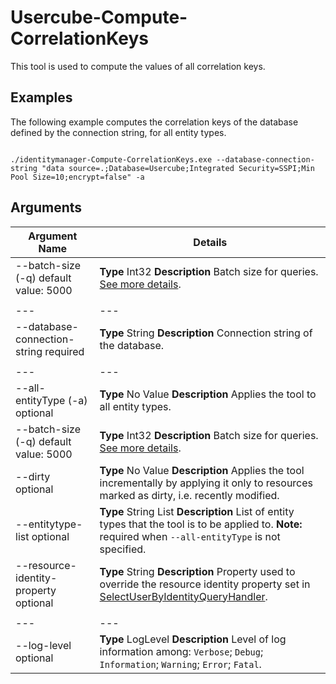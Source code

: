 # Usercube-Compute-CorrelationKeys

This tool is used to compute the values of all correlation keys.

## Examples

The following example computes the correlation keys of the database defined by the connection
string, for all entity types.

```

./identitymanager-Compute-CorrelationKeys.exe --database-connection-string "data source=.;Database=Usercube;Integrated Security=SSPI;Min Pool Size=10;encrypt=false" -a

```

## Arguments

| Argument Name                         | Details                                                                                                                                                                                                                                                                                       |
| ------------------------------------- | --------------------------------------------------------------------------------------------------------------------------------------------------------------------------------------------------------------------------------------------------------------------------------------------- |
| --batch-size (-q) default value: 5000 | **Type** Int32 **Description** Batch size for queries. [See more details](https://docs.microsoft.com/en-us/azure/azure-sql/performance-improve-use-batching).                                                                                                                                 |
|                                       |                                                                                                                                                                                                                                                                                               |
| ---                                   | ---                                                                                                                                                                                                                                                                                           |
| --database-connection-string required | **Type** String **Description** Connection string of the database.                                                                                                                                                                                                                            |
|                                       |                                                                                                                                                                                                                                                                                               |
| ---                                   | ---                                                                                                                                                                                                                                                                                           |
| --all-entityType (-a) optional        | **Type** No Value **Description** Applies the tool to all entity types.                                                                                                                                                                                                                       |
| --batch-size (-q) default value: 5000 | **Type** Int32 **Description** Batch size for queries. [See more details](https://docs.microsoft.com/en-us/azure/azure-sql/performance-improve-use-batching).                                                                                                                                 |
| --dirty optional                      | **Type** No Value **Description** Applies the tool incrementally by applying it only to resources marked as dirty, i.e. recently modified.                                                                                                                                                    |
| --entitytype-list optional            | **Type** String List **Description** List of entity types that the tool is to be applied to. **Note:** required when `--all-entityType` is not specified.                                                                                                                                     |
| --resource-identity-property optional | **Type** String **Description** Property used to override the resource identity property set in [SelectUserByIdentityQueryHandler](/docs/identitymanager/6.2/identitymanager/integration-guide/toolkit/xml-configuration/metadata/settings/selectuserbyidentityqueryhandlersetting/index.md). |
|                                       |                                                                                                                                                                                                                                                                                               |
| ---                                   | ---                                                                                                                                                                                                                                                                                           |
| --log-level optional                  | **Type** LogLevel **Description** Level of log information among: `Verbose`; `Debug`; `Information`; `Warning`; `Error`; `Fatal`.                                                                                                                                                             |
